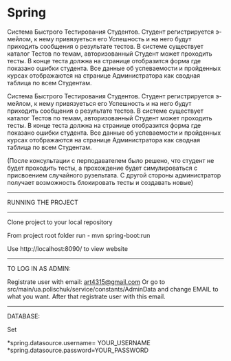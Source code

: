 # Spring
Система Быстрого Тестирования Студентов. Студент регистрируется
э-мейлом, к нему привязуеться его Успешность и на него будут приходить
сообщения о результате тестов. В системе существует каталог Тестов по
темам, авторизованный Студент может проходить тесты. В конце теста
должна на странице отобразится форма где показано ошибки студента. Все
данные об успеваемости и пройденных курсах отображаются на странице
Администратора как сводная таблица по всем Студентам.


Система Быстрого Тестирования Студентов. Студент регистрируется э-мейлом, к нему привязуеться его Успешность и на него будут приходить сообщения о результате тестов. В системе существует каталог Тестов по темам, авторизованный Студент может проходить тесты. В конце теста должна на странице отобразится форма где показано ошибки студента. Все данные об успеваемости и пройденных курсах отображаются на странице Администратора как сводная таблица по всем Студентам.

(После консультации с перподавателем было решено, что студент не будет проходить тесты, а прохождение будет симулироваться с присвоением случайного рузельтата. С другой стороны администратор получает возможность блокировать тесты и создавать новые)


*******
RUNNING THE PROJECT
*******
Clone project to your local repository

From project root folder run - mvn spring-boot:run

Use http://localhost:8090/ to view website

***********
TO LOG IN AS ADMIN: 

Registrate user with email: art4315@gmail.com
Or go to src/main/ua.polischuk/service/constants/AdminData and change EMAIL to what you want.
After that registrate user with this email.

********
DATABASE:

Set 

*spring.datasource.username= YOUR_USERNAME
*spring.datasource.password=YOUR_PASSWORD
